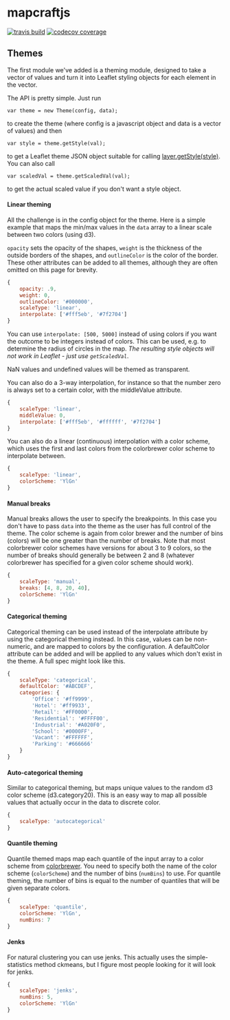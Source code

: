 # mapcraftjs

[![travis build](https://img.shields.io/travis/mapcraftlabs/mapcraftjs.svg?style=flat-square)](https://travis-ci.org/mapcraftlabs/planning-tools)
[![codecov coverage](https://img.shields.io/codecov/c/github/mapcraftlabs/planning-tools.svg?style=flat-square)](https://codecov.io/github/mapcraftlabs/planning-tools)

## Themes

The first module we've added is a theming module, designed to take a vector of values and turn it into Leaflet styling objects for each element in the vector.

The API is pretty simple.  Just run 

`var theme = new Theme(config, data);`

to create the theme (where config is a javascript object and data is a vector of values) and then

`var style = theme.getStyle(val);`

to get a Leaflet theme JSON object suitable for calling [layer.getStyle(style)](http://leafletjs.com/reference.html#path-setstyle).  You can also call

`var scaledVal = theme.getScaledVal(val);`

to get the actual scaled value if you don't want a style object.

#### Linear theming
 
All the challenge is in the config object for the theme.  Here is a simple example that maps the min/max values in the `data` array to a linear scale between two colors (using d3). 

`opacity` sets the opacity of the shapes, `weight` is the thickness of the outside borders of the shapes, and `outlineColor` is the color of the border.  These other attributes can be added to all themes, although they are often omitted on this page for brevity.

```javascript
{
    opacity: .9,
    weight: 0,
    outlineColor: '#000000',
    scaleType: 'linear',
    interpolate: ['#fff5eb', '#7f2704']
}
```

You can use `interpolate: [500, 5000]` instead of using colors if you want the outcome to be integers instead of colors.  This can be used, e.g. to determine the radius of circles in the map.  *The resulting style objects will not work in Leaflet - just use `getScaledVal`*.

NaN values and undefined values will be themed as transparent.

You can also do a 3-way interpolation, for instance so that the number zero is always set to a certain color, with the middleValue attribute.

```javascript
{
    scaleType: 'linear',
    middleValue: 0,
    interpolate: ['#fff5eb', '#ffffff', '#7f2704']
}
```

You can also do a linear (continuous) interpolation with a color scheme, which uses the first and last colors from the colorbrewer color scheme to interpolate between.

```javascript
{
    scaleType: 'linear',
    colorScheme: 'YlGn'
}
```

#### Manual breaks

Manual breaks allows the user to specify the breakpoints.  In this case you don't have to pass `data` into the theme as the user has full control of the theme.  The color scheme is again from color brewer and the number of bins (colors) will be one greater than the number of breaks.  Note that most colorbrewer color schemes have versions for about 3 to 9 colors, so the number of breaks should generally be between 2 and 8 (whatever colorbrewer has specified for a given color scheme should work).

```javascript
{
    scaleType: 'manual',
    breaks: [4, 8, 20, 40],
    colorScheme: 'YlGn'
}
```

#### Categorical theming

Categorical theming can be used instead of the interpolate attribute by using the categorical theming instead.  In this case, values can be non-numeric, and are mapped to colors by the configuration.  A defaultColor attribute can be added and will be applied to any values which don't exist in the theme.  A full spec might look like this.

```javascript
{
    scaleType: 'categorical',
    defaultColor: '#ABCDEF',
    categories: {
        'Office': '#ff9999',
        'Hotel': '#ff9933',
        'Retail': '#FF0000',
        'Residential': '#FFFF00',
        'Industrial': '#A020F0',
        'School': '#0000FF',
        'Vacant': '#FFFFFF',
        'Parking': '#666666'
    }
}
```

#### Auto-categorical theming

Similar to categorical theming, but maps unique values to the random d3 color scheme (d3.category20).  This is an easy way to map all possible values that actually occur in the data to discrete color.

```javascript
{
    scaleType: 'autocategorical'
}
```

#### Quantile theming

Quantile themed maps map each quantile of the input array to a color scheme from [colorbrewer](http://colorbrewer2.org/).  You need to specify both the name of the color scheme (`colorScheme`) and the number of bins (`numBins`) to use.  For quantile theming, the number of bins is equal to the number of quantiles that will be given separate colors.

```javascript
{
    scaleType: 'quantile',
    colorScheme: 'YlGn',
    numBins: 7
}
```

#### Jenks

For natural clustering you can use jenks. This actually uses the simple-statistics method ckmeans, but I figure most people looking for it will look for jenks.

```javascript
{
    scaleType: 'jenks',
    numBins: 5,
    colorScheme: 'YlGn'
}
```
